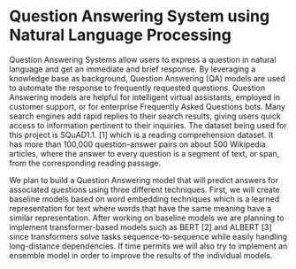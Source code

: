 # Question Answering System using Natural Language Processing

Question Answering Systems allow users to express a question in natural language and get an immediate and brief response. By leveraging a knowledge base as background, Question Answering (QA) models are used to automate the response to frequently requested questions.
Question Answering models are helpful for intelligent virtual assistants, employed in customer support, or for enterprise Frequently Asked Questions bots. Many search engines add rapid replies to their search results, giving users quick access to information pertinent to their inquiries. 
The dataset being used for this project is SQuAD1.1. [1] which is a reading comprehension dataset. It has more than 100,000 question-answer pairs on about 500 Wikipedia articles, where the answer to every question is a segment of text, or span, from the corresponding reading passage. 

We plan to build a Question Answering model that will predict answers for associated questions using three different techniques. First, we will create baseline models based on word embedding techniques which is a learned representation for text where words that have the same meaning have a similar representation. After working on baseline models we are planning to implement transformer-based models such as BERT [2] and ALBERT [3] since transformers solve tasks sequence-to-sequence while easily handling long-distance dependencies. If time permits we will also try to implement an ensemble model in order to improve the results of the individual models.
